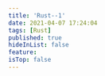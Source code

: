 ```yaml
---
title: 'Rust--1'
date: 2021-04-07 17:24:04
tags: [Rust]
published: true
hideInList: false
feature: 
isTop: false
---
```


<!-- more -->
